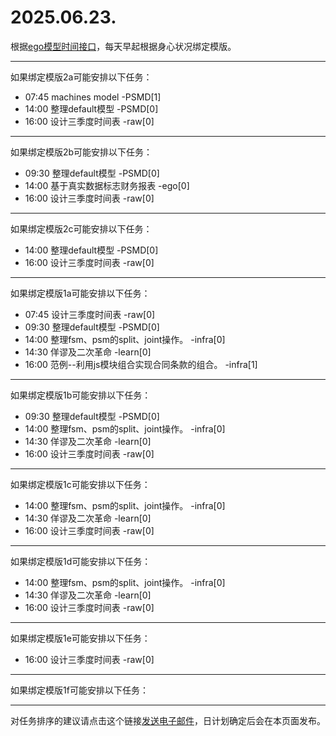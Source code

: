 # 2025.06.23.

根据[ego模型时间接口](https://gitee.com/hyg/blog/blob/master/timeflow.md)，每天早起根据身心状况绑定模版。

---
如果绑定模版2a可能安排以下任务：

- 07:45	machines model -PSMD[1]
- 14:00	整理default模型 -PSMD[0]
- 16:00	设计三季度时间表 -raw[0]

---
如果绑定模版2b可能安排以下任务：

- 09:30	整理default模型 -PSMD[0]
- 14:00	基于真实数据标志财务报表 -ego[0]
- 16:00	设计三季度时间表 -raw[0]

---
如果绑定模版2c可能安排以下任务：

- 14:00	整理default模型 -PSMD[0]
- 16:00	设计三季度时间表 -raw[0]

---
如果绑定模版1a可能安排以下任务：

- 07:45	设计三季度时间表 -raw[0]
- 09:30	整理default模型 -PSMD[0]
- 14:00	整理fsm、psm的split、joint操作。 -infra[0]
- 14:30	佯谬及二次革命 -learn[0]
- 16:00	范例--利用js模块组合实现合同条款的组合。 -infra[1]

---
如果绑定模版1b可能安排以下任务：

- 09:30	整理default模型 -PSMD[0]
- 14:00	整理fsm、psm的split、joint操作。 -infra[0]
- 14:30	佯谬及二次革命 -learn[0]
- 16:00	设计三季度时间表 -raw[0]

---
如果绑定模版1c可能安排以下任务：

- 14:00	整理fsm、psm的split、joint操作。 -infra[0]
- 14:30	佯谬及二次革命 -learn[0]
- 16:00	设计三季度时间表 -raw[0]

---
如果绑定模版1d可能安排以下任务：

- 14:00	整理fsm、psm的split、joint操作。 -infra[0]
- 14:30	佯谬及二次革命 -learn[0]
- 16:00	设计三季度时间表 -raw[0]

---
如果绑定模版1e可能安排以下任务：

- 16:00	设计三季度时间表 -raw[0]

---
如果绑定模版1f可能安排以下任务：


---
对任务排序的建议请点击这个链接<a href="mailto:huangyg@mars22.com?subject=关于2025.06.23.任务排序的建议&body=date: 2025.06.23.%0D%0Afile: ../../blog/release/time/d.20250623.md%0D%0A---请勿修改邮件主题及以上内容---%0D%0A">发送电子邮件</a>，日计划确定后会在本页面发布。